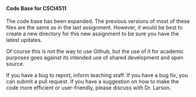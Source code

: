 #### Code Base for CSCI4511

The code base has been expanded. The previous versions of most of these files are the same as in the last assignment. However, it would be best to create a new directory for this new assignment to be sure you have the latest updates.

Of course this is not the way to use Github, but the use of it for academic purposes goes against its intended use of shared development and open source.

If you have a bug to report, inform teaching staff. If you have a bug fix, you can submit a pull request. If you have a suggestion on how to make the code more efficient or user-friendly, please discuss with Dr. Larson.
